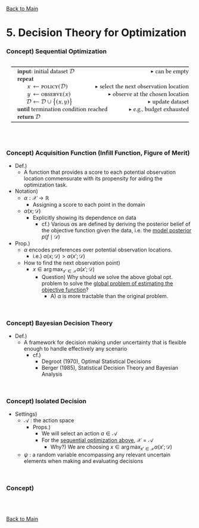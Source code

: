 [Back to Main](../main.md)

# 5. Decision Theory for Optimization

### Concept) Sequential Optimization
![](../images/05/001.png)

<br>

### Concept) Acquisition Function (Infill Function, Figure of Merit)
- Def.)
  - A function that provides a score to each potential observation location commensurate with its propensity for aiding the optimization task.
- Notation)
  - $`\alpha: \mathcal{X}\rightarrow\mathbb{R}`$
    - Assigning a score to each point in the domain
  - $`\alpha(x;\mathcal{D})`$
    - Explicitly showing its dependence on data
      - cf.) Various $`\alpha`$s are defined by deriving the posterior belief of the objective function given the data, i.e. the [model posterior](./04.md#cf-log-posterior) $`p(f\mid\mathcal{D})`$
- Prop.)
  - $`\alpha`$ encodes preferences over potential observation locations.
    - i.e.) $`\alpha(x;\mathcal{D}) \gt \alpha(x';\mathcal{D})`$
  - How to find the next observation point)
    - $`\displaystyle x\in \arg\max_{x'\in\mathcal{X}} \alpha(x';\mathcal{D})`$
      - Question) Why should we solve the above global opt. problem to solve the [global problem of estimating the objective function](#concept-sequential-optimization)?
        - A) $`\alpha`$ is more tractable than the original problem.

<br>

### Concept) Bayesian Decision Theory
- Def.)
  - A framework for decision making under uncertainty that is flexible enough to handle effectively any scenario
    - cf.)
      - Degroot (1970), Optimal Statistical Decisions
      - Berger (1985), Statistical Decision Theory and Bayesian Analysis



<br>

### Concept) Isolated Decision
- Settings)
  - $`\mathcal{A}`$ : the action space
    - Props.)
      - We will select an action $`a\in\mathcal{A}`$
      - For the [sequential optimization above](#concept-sequential-optimization), $`\mathcal{X} = \mathcal{A}`$
        - Why?) We are choosing $`\displaystyle x\in \arg\max_{x'\in\mathcal{X}} \alpha(x';\mathcal{D})`$
  - $`\psi`$ : a random variable encompassing any relevant uncertain elements when making and evaluating decisions

<br>

### Concept) 



<br><br>

[Back to Main](../main.md)
